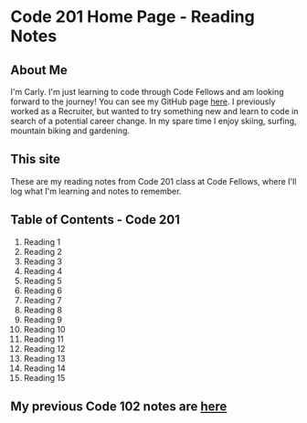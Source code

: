 # Code 201 Home Page - Reading Notes

## About Me
I'm Carly. I'm just learning to code through Code Fellows and am looking forward to the journey! You can see my GitHub page [here](https://github.com/carlydekock). I previously worked as a Recruiter, but wanted to try something new and learn to code in search of a potential career change. In my spare time I enjoy skiing, surfing, mountain biking and gardening.

## This site
These are my reading notes from Code 201 class at Code Fellows, where I'll log what I'm learning and notes to remember.

## Table of Contents - Code 201
1. Reading 1
1. Reading 2
1. Reading 3
1. Reading 4
1. Reading 5
1. Reading 6
1. Reading 7
1. Reading 8
1. Reading 9
1. Reading 10
1. Reading 11
1. Reading 12
1. Reading 13
1. Reading 14
1. Reading 15




## My previous Code 102 notes are [here](code102contents.md)